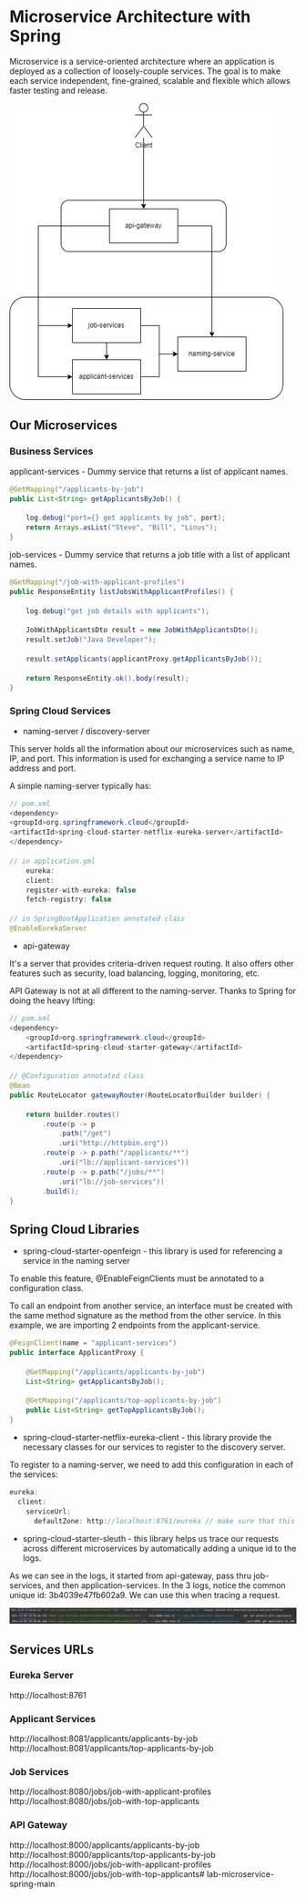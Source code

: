 # Microservice Architecture with Spring

Microservice is a service-oriented architecture where an application is deployed as a collection of loosely-couple 
services. The goal is to make each service independent, fine-grained, scalable and flexible which allows faster 
testing and release.

![Microservice Architecture with Spring](./docs/architecture.png)

## Our Microservices

### Business Services

applicant-services - Dummy service that returns a list of applicant names.

```java
@GetMapping("/applicants-by-job")
public List<String> getApplicantsByJob() {
 
    log.debug("port={} get applicants by job", port);
    return Arrays.asList("Steve", "Bill", "Linus");
}
```

job-services - Dummy service that returns a job title with a list of applicant names.

```java
@GetMapping("/job-with-applicant-profiles")
public ResponseEntity listJobsWithApplicantProfiles() {
 
    log.debug("get job details with applicants");
 
    JobWithApplicantsDto result = new JobWithApplicantsDto();
    result.setJob("Java Developer");
 
    result.setApplicants(applicantProxy.getApplicantsByJob());
 
    return ResponseEntity.ok().body(result);
}
```

### Spring Cloud Services

- naming-server / discovery-server

This server holds all the information about our microservices such as name, IP, and port. This information is used for exchanging a service name to IP address and port.

A simple naming-server typically has:

```java
// pom.xml
<dependency>
<groupId>org.springframework.cloud</groupId>
<artifactId>spring-cloud-starter-netflix-eureka-server</artifactId>
</dependency>

// in application.yml
    eureka:
    client:
    register-with-eureka: false
    fetch-registry: false

// in SpringBootApplication annotated class
@EnableEurekaServer
```

- api-gateway

It's a server that provides criteria-driven request routing. It also offers other features such as security, load balancing, logging, monitoring, etc.

API Gateway is not at all different to the naming-server. Thanks to Spring for doing the heavy lifting:

```java
// pom.xml
<dependency>
    <groupId>org.springframework.cloud</groupId>
    <artifactId>spring-cloud-starter-gateway</artifactId>
</dependency>
 
// @Configuration annotated class
@Bean
public RouteLocator gatewayRouter(RouteLocatorBuilder builder) {
 
    return builder.routes()
        .route(p -> p
            .path("/get")
            .uri("http://httpbin.org"))
        .route(p -> p.path("/applicants/**")
            .uri("lb://applicant-services"))
        .route(p -> p.path("/jobs/**")
            .uri("lb://job-services"))
        .build();
}
```

## Spring Cloud Libraries

- spring-cloud-starter-openfeign - this library is used for referencing a service in the naming server

To enable this feature, @EnableFeignClients must be annotated to a configuration class.

To call an endpoint from another service, an interface must be created with the same method signature as the method from the other service. In this example, we are importing 2 endpoints from the applicant-service.

```java
@FeignClient(name = "applicant-services")
public interface ApplicantProxy {
 
    @GetMapping("/applicants/applicants-by-job")
    List<String> getApplicantsByJob();
 
    @GetMapping("/applicants/top-applicants-by-job")
    public List<String> getTopApplicantsByJob();
}
```

- spring-cloud-starter-netflix-eureka-client - this library provide the necessary classes for our services to 
register to the discovery server.

To register to a naming-server, we need to add this configuration in each of the services:

```java
eureka:
  client:
    serviceUrl:
      defaultZone: http://localhost:8761/eureka // make sure that this address is correct
```

- spring-cloud-starter-sleuth - this library helps us trace our requests across different microservices by 
automatically adding a unique id to the logs.

As we can see in the logs, it started from api-gateway, pass thru job-services, and then application-services. In the 3 logs, notice the common unique id: 3b4039e47fb602a9. We can use this when tracing a request.

![Log trace](./docs/log_trace.jpg)

## Services URLs

### Eureka Server
http://localhost:8761

### Applicant Services
http://localhost:8081/applicants/applicants-by-job
http://localhost:8081/applicants/top-applicants-by-job

### Job Services
http://localhost:8080/jobs/job-with-applicant-profiles
http://localhost:8080/jobs/job-with-top-applicants

### API Gateway
http://localhost:8000/applicants/applicants-by-job
http://localhost:8000/applicants/top-applicants-by-job
http://localhost:8000/jobs/job-with-applicant-profiles
http://localhost:8000/jobs/job-with-top-applicants# lab-microservice-spring-main
